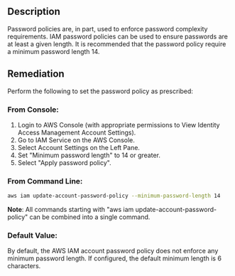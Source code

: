 ## Description

Password policies are, in part, used to enforce password complexity requirements. IAM password policies can be used to ensure passwords are at least a given length. It is recommended that the password policy require a minimum password length 14.

## Remediation

Perform the following to set the password policy as prescribed:

### From Console:

1. Login to AWS Console (with appropriate permissions to View Identity Access Management Account Settings).
2. Go to IAM Service on the AWS Console.
3. Select Account Settings on the Left Pane.
4. Set "Minimum password length" to 14 or greater.
5. Select "Apply password policy".

### From Command Line:

```bash
aws iam update-account-password-policy --minimum-password-length 14
```

**Note**: All commands starting with "aws iam update-account-password-policy" can be combined into a single command.

### Default Value:

By default, the AWS IAM account password policy does not enforce any minimum password length. If configured, the default minimum length is 6 characters.